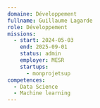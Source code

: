 ```yaml
---
domaine: Développement
fullname: Guillaume Lagarde
role: Développement
missions:
  - start: 2024-05-03
    end: 2025-09-01
    status: admin
    employer: MESR
    startups:
      - monprojetsup
competences:
  - Data Science
  - Machine learning
---
```

